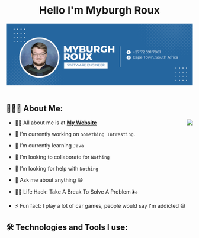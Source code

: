 <h1 align="center">Hello I'm Myburgh Roux</h1>

<div align="center">
  <img src ="./banner.png" />  
</div>
<br/>

## 👨🏻‍💻 About Me:

<img  src="./thoughtworks-gif_dribbble.gif" height="290px" align="right" />

- 🙋‍♂️ All about me is at **[My Website](https://www.myburghroux.tech)**

- 🔭 I’m currently working on `Something Intresting`.

- 🌱 I’m currently learning `Java`

- 👯 I’m looking to collaborate for `Nothing`

- 🤔 I’m looking for help with `Nothing`

- 💬 Ask me about anything :smile:

- 👨‍💻 Life Hack: Take A Break To Solve A Problem 🌬️

- ⚡ Fun fact: I play a lot of car games, people would say I'm addicted 😅

## 🛠️ Technologies and Tools I use:
